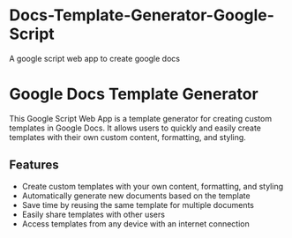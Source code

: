 # Docs-Template-Generator-Google-Script
A google script web app to create google docs 

# Google Docs Template Generator

This Google Script Web App is a template generator for creating custom templates in Google Docs. It allows users to quickly and easily create templates with their own custom content, formatting, and styling.

## Features 
- Create custom templates with your own content, formatting, and styling 
- Automatically generate new documents based on the template 
- Save time by reusing the same template for multiple documents 
- Easily share templates with other users 
- Access templates from any device with an internet connection

